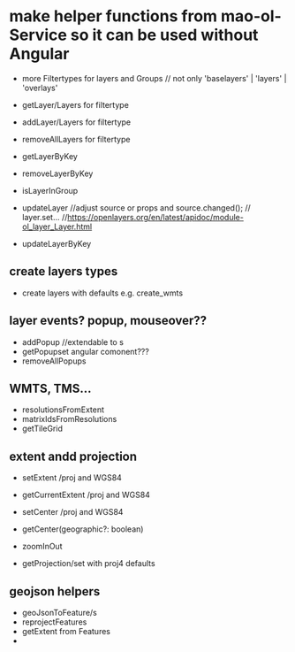 # make helper functions from mao-ol-Service so it can be used without Angular
- more Filtertypes for layers and Groups // not only 'baselayers' | 'layers' | 'overlays' 

- getLayer/Layers for filtertype
- addLayer/Layers for filtertype
- removeAllLayers for filtertype

- getLayerByKey
- removeLayerByKey

- isLayerInGroup

- updateLayer //adjust source or props and source.changed();
// layer.set... //https://openlayers.org/en/latest/apidoc/module-ol_layer_Layer.html
- updateLayerByKey

## create layers types
- create layers with defaults e.g. create_wmts


## layer events? popup, mouseover??
- addPopup //extendable to s
- getPopupset angular comonent???
- removeAllPopups

## WMTS, TMS...
- resolutionsFromExtent
- matrixIdsFromResolutions
- getTileGrid


## extent andd projection
- setExtent /proj and WGS84
- getCurrentExtent /proj and WGS84

- setCenter /proj and WGS84
- getCenter(geographic?: boolean)

- zoomInOut

- getProjection/set with proj4 defaults

## geojson helpers
- geoJsonToFeature/s
- reprojectFeatures
- getExtent from Features
- 


